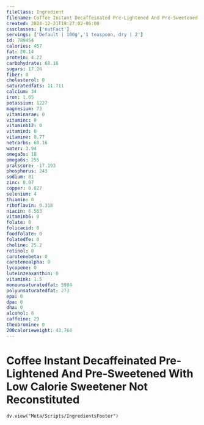 ```yaml
---
fileClass: Ingredient
filename: Coffee Instant Decaffeinated Pre-Lightened And Pre-Sweetened With Low Calorie Sweetener Not Reconstituted
created: 2024-12-21T19:27:02-06:00
cssclasses: ['nutFact']
servings: ['Default | 100g','1 teaspoon, dry | 2']
id: 789454
calories: 457
fat: 20.14
protein: 4.22
carbohydrate: 68.16
sugars: 17.26
fiber: 0
cholesterol: 0
saturatedfats: 11.711
calcium: 34
iron: 1.05
potassium: 1227
magnesium: 73
vitaminarae: 0
vitaminc: 0
vitaminb12: 0
vitamind: 0
vitamine: 0.77
netcarbs: 68.16
water: 3.94
omega3s: 18
omega6s: 255
pralscore: -17.193
phosphorus: 243
sodium: 81
zinc: 0.07
copper: 0.027
selenium: 4
thiamin: 0
riboflavin: 0.318
niacin: 6.563
vitaminb6: 0
folate: 0
folicacid: 0
foodfolate: 0
folatedfe: 0
choline: 25.2
retinol: 0
carotenebeta: 0
carotenealpha: 0
lycopene: 0
luteinzeaxanthin: 0
vitamink: 1.5
monounsaturatedfat: 5984
polyunsaturatedfat: 273
epa: 0
dpa: 0
dha: 0
alcohol: 0
caffeine: 29
theobromine: 0
200calorieweight: 43.764
---
```


# Coffee Instant Decaffeinated Pre-Lightened And Pre-Sweetened With Low Calorie Sweetener Not Reconstituted

```dataviewjs
dv.view("Meta/Scripts/IngredientsFooter")
```